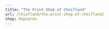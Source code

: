 ```yaml
---
title: "The Print Shop of Cheifland"
url: /chiefland/the-print-shop-of-cheifland/
shop: Kopieren
---
```

